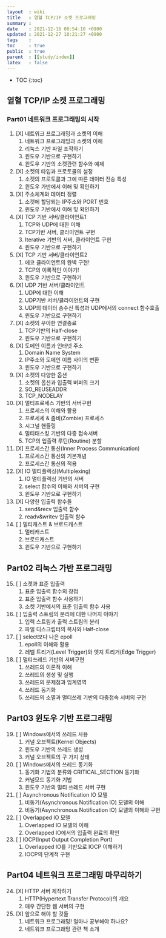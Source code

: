 ```yaml
---
layout  : wiki
title   : 열혈 TCP/IP 소켓 프로그래밍
summary : 
date    : 2021-12-16 08:54:10 +0900
updated : 2021-12-27 10:21:27 +0900
tags    : 
toc     : true
public  : true
parent  : [[study/index]]
latex   : false
---
```

* TOC
{:toc}

## 열혈 TCP/IP 소켓 프로그래밍

### Part01 네트워크 프로그래밍의 시작

1. [X] 네트워크 프로그래밍과 소켓의 이해
    1. 네트워크 프로그래밍과 소켓의 이해
    2. 리눅스 기반 파일 조작하기
    3. 윈도우 기반으로 구현하기
    4. 윈도우 기반의 소켓관련 함수와 예제
2. [X] 소켓의 타입과 프로토콜의 설정
    1. 소켓의 프로토콜과 그에 따른 데이터 전송 특성
    2. 윈도우 가반에서 이해 및 확인하기
3. [X] 주소체계와 데이터 정렬 
    1. 소켓에 할당되는 IP주소와 PORT 번호
    2. 윈도우 기반에서 이해 및 확인하기
4. [X] TCP 기반 서버/클라이언트1
    1. TCP와 UDP에 대한 이해
    2. TCP기반 서버, 클라이언트 구현
    3. Iterative 기반의 서버, 클라이언트 구현
    4. 윈도우 기반으로 구현하기
5. [X] TCP 기반 서버/클라이언트2 
    1. 에코 클라이언트의 완벽 구현!
    2. TCP의 이록적인 이야기!
    3. 윈도우 기반으로 구현하기
6. [X] UDP 기반 서버/클라이언트
    1. UDP에 대한 이해
    2. UDP기반 서버/클라이언트의 구현
    3. UDP의 데이터 송수신 특성과 UDP에서의 connect 함수호출
    4. 윈도우 기반으로 구현하기
7. [X] 소켓의 우아한 연결종료
    1. TCP기반의 Half-close
    2. 윈도우 기반으로 구현하기
8. [X] 도메인 이름과 인터넷 주소
    1. Domain Name System
    2. IP주소와 도메인 이름 사이의 변환
    3. 윈도우 기반으로 구현하기
9. [X] 소켓의 다양한 옵션
    1. 소켓의 옵션과 입출력 버퍼의 크기
    2. SO_REUSEADDR
    3. TCP_NODELAY
10. [X] 멀티프로세스 기반의 서버구현
    1. 프로세스의 이해와 활용
    2. 프로세세 & 좀비(Zombie) 프로세스
    3. 시그널 핸들링
    4. 멀티태스킹 기반의 다중 접속서버
    5. TCP의 입출력 루틴(Routine) 분할
11. [X] 프로세스간 통신(Inner Process Communication)
    1. 프로세스간 통신의 기본개념 
    2. 프로세스간 통신의 적용
12. [X] IO 멀티플렉싱(Multiplexing)
    1. IO 멀티플렉싱 기반의 서버 
    2. select 함수의 이해와 서버의 구현
    3. 윈도우 기반으로 구현하기
13. [X] 다양한 입출력 함수들
    1. send&recv 입출력 함수
    2. readv&writev 입출력 함수
14. [ ] 멀티캐스트 & 브로드캐스트
    1. 멀티캐스트
    2. 브로드캐스트
    3. 윈도우 기반으로 구현하기

## Part02 리눅스 가반 프로그래밍

15. [ ] 소켓과 표준 입출력
    1. 표준 입출력 함수의 장점
    2. 표준 입출력 함수 사용하기
    3. 소켓 기반에서의 표준 입출력 함수 사용
16. [ ] 입출력 스트림의 분리에 대한 나머지 이야기
    1. 입력 스트림과 출력 스트림의 분리
    2. 파일 디스크립터의 복사와 Half-close
17. [ ] select보다 나은 epoll
    1. epoll의 이해와 활용
    2. 레벨 트리거(Level Trigger)와 엣지 트리거(Edge Trigger)
18. [ ] 멀티쓰레드 기반의 서버구현
    1. 쓰레드의 이론적 이해
    2. 쓰레드의 생성 및 실행
    3. 쓰레드의 문제점과 임계영역
    4. 쓰레드 동기화
    5. 쓰레드의 소멸과 멀티쓰레 기반의 다중접속 서버의 구현
     
## Part03 윈도우 기반 프로그래밍

19. [ ] Windows에서의 쓰레드 사용
    1. 커널 오브젝트(Kernel Objects) 
    2. 윈도우 기반의 쓰레드 생성
    3. 커널 오브젝트의 구 가지 상태
20. [ ] Windows에서의 쓰레드 동기화
    1. 동기화 기법의 분류와 CRITICAL_SECTION 동기화 
    2. 커널모드 동기화 기법
    3. 윈도우 기반의 멀티 쓰레드 서버 구현
21. [ ] Asynchronous Notification IO 모델 
    1. 비동기(Asynchronous Notification IO) 모델의 이해
    2. 비동기(Asynchronous Notification IO) 모델의 이해와 구현
22. [ ] Overlapped IO 모델 
    1. Overlapped IO 모델의 이해
    2. Overlapped IO에서의 입출력 완료의 확인
23. [ ] IOCP(Input Output Completion Port) 
    1. Overlapped IO를 기반으로 IOCP 이해하기 
    2. IOCP의 단계적 구현

## Part04 네트워크 프로그래밍 마무리하기

24. [X] HTTP 서버 제작하기
    1. HTTP(Hypertext Transfer Protocol)의 개요 
    2. 매우 간단한 웹 서버의 구현
25. [X] 앞으로 해야 할 것들 
    1. 네트워크 프로그래밍! 얼마나 공부해야 하나요?
    2. 네트워크 프로그래밍 관련 책 소개
